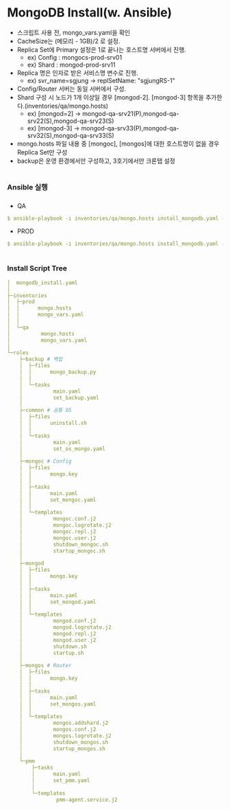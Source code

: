 # MongoDB Install(w. Ansible)

* 스크립트 사용 전, mongo_vars.yaml을 확인
* CacheSize는 (메모리 - 1GB)/2 로 설정.
* Replica Set에 Primary 설정은 1로 끝나는 호스트명 서버에서 진행.
  * ex) Config : mongocs-prod-srv01
  * ex) Shard : mongod-prod-srv11
* Replica 명은 인자로 받은 서비스명 변수로 진행.
  * ex) svr_name=sgjung -> replSetName: "sgjungRS-1"
* Config/Router 서버는 동일 서버에서 구성.
* Shard 구성 시 노드가 1개 이상일 경우 [mongod-2]. [mongod-3] 항목을 추가한다.(inventories/qa/mongo.hosts)
   * ex) [mongod=2] -> mongod-qa-srv21(P),mongod-qa-srv22(S),mongod-qa-srv23(S)
   * ex) [mongod-3] -> mongod-qa-srv33(P),mongod-qa-srv32(S),mongod-qa-srv33(S)
* mongo.hosts 파일 내용 중 [mongoc], [mongos]에 대한 호스트명이 없을 경우 Replica Set만 구성
* backup은 운영 환경에서만 구성하고, 3호기에서만 크론탭 설정

#
### Ansible 실행
#####
* QA 
```yml
$ ansible-playbook -i inventories/qa/mongo.hosts install_mongodb.yaml --extra-vars "phase=qa svr_name=(서비스명)" -v
```
* PROD 
```yml
$ ansible-playbook -i inventories/qa/mongo.hosts install_mongodb.yaml --extra-vars "phase=prod svr_name=(서비스명)" -v
```
#
### Install Script Tree 

```yaml
│  mongodb_install.yaml
│
├─inventories
│  ├─prod
│  │      mongo.hosts
│  │      mongo_vars.yaml
│  │
│  └─qa
│          mongo.hosts
│          mongo_vars.yaml
│
└─roles
    ├─backup # 백업
    │  ├─files
    │  │      mongo_backup.py
    │  │
    │  └─tasks
    │          main.yaml
    │          set_backup.yaml
    │
    ├─common # 공통 OS
    │  ├─files
    │  │      uninstall.sh
    │  │
    │  └─tasks
    │          main.yaml
    │          set_os_mongo.yaml
    │
    ├─mongoc # Config
    │  ├─files
    │  │      mongo.key
    │  │
    │  ├─tasks
    │  │      main.yaml
    │  │      set_mongoc.yaml
    │  │
    │  └─templates
    │          mongoc.conf.j2
    │          mongoc.logrotate.j2
    │          mongoc.repl.j2
    │          mongoc.user.j2
    │          shutdown_mongoc.sh
    │          startup_mongoc.sh
    │
    ├─mongod 
    │  ├─files
    │  │      mongo.key
    │  │
    │  ├─tasks
    │  │      main.yaml
    │  │      set_mongod.yaml
    │  │
    │  └─templates
    │          mongod.conf.j2
    │          mongod.logrotate.j2
    │          mongod.repl.j2
    │          mongod.user.j2
    │          shutdown.sh
    │          startup.sh
    │
    ├─mongos # Router
    │  ├─files
    │  │      mongo.key
    │  │
    │  ├─tasks
    │  │      main.yaml
    │  │      set_mongos.yaml
    │  │
    │  └─templates
    │          mongos.addshard.j2
    │          mongos.conf.j2
    │          mongos.logrotate.j2
    │          shutdown_mongos.sh
    │          startup_mongos.sh
    │
    └─pmm
        ├─tasks
        │      main.yaml
        │      set_pmm.yaml
        │
        └─templates
                pmm-agent.service.j2
```